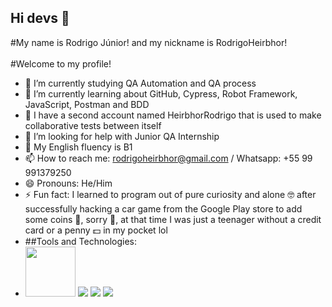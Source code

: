 ## Hi devs 👋

#My name is Rodrigo Júnior! and my nickname is RodrigoHeirbhor!
<br><br>
#Welcome to my profile!

- 🔭 I’m currently studying QA Automation and QA process
- 🌱 I’m currently learning about GitHub, Cypress, Robot Framework, JavaScript, Postman and BDD
- 👯 I have a second account named HeirbhorRodrigo that is used to make collaborative tests between itself
- 🤔 I’m looking for help with Junior QA Internship
- 💬 My English fluency is B1
- 📫 How to reach me: rodrigoheirbhor@gmail.com / Whatsapp: +55 99 991379250
- 😄 Pronouns: He/Him
- ⚡ Fun fact: I learned to program out of pure curiosity and alone 🤓 after successfully hacking a car game from the Google Play store to add some coins 👀, sorry 🥺, at that time I was just a teenager without a credit card or a penny 💵 in my pocket lol
- ##Tools and Technologies:
- <img loading="lazy" src="https://cdn.jsdelivr.net/gh/devicons/devicon@latest/icons/github/github-original-wordmark.svg" width="80" height="80"/> <img src="https://cdn.jsdelivr.net/gh/devicons/devicon@latest/icons/cypressio/cypressio-original-wordmark.svg" /> <img src="https://cdn.jsdelivr.net/gh/devicons/devicon@latest/icons/postman/postman-original.svg" /> <img src="https://cdn.jsdelivr.net/gh/devicons/devicon@latest/icons/javascript/javascript-original.svg" />
